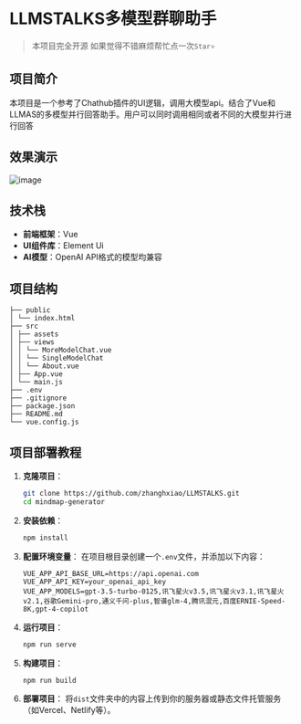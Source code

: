 # LLMSTALKS多模型群聊助手

> 本项目完全开源
> 如果觉得不错麻烦帮忙点一次`Star⭐️`

## 项目简介
本项目是一个参考了Chathub插件的UI逻辑，调用大模型api。结合了Vue和LLMAS的多模型并行回答助手。用户可以同时调用相同或者不同的大模型并行进行回答

## 效果演示
![image](https://github.com/zhanghxiao/LLMSTALKS/assets/137479165/46d2c46e-aa04-43ad-9ccc-8e584cc54bab)


## 技术栈
- **前端框架**：Vue
- **UI组件库**：Element Ui
- **AI模型**：OpenAI API格式的模型均兼容

## 项目结构
```
├── public
│ └── index.html
├── src
│ ├── assets
│ ├── views
│ │ └── MoreModelChat.vue
│ │ └── SingleModelChat
│ │ └── About.vue
│ ├── App.vue
│ └── main.js
├── .env
├── .gitignore
├── package.json
├── README.md
└── vue.config.js
```
## 项目部署教程
1. **克隆项目**：
    ```bash
    git clone https://github.com/zhanghxiao/LLMSTALKS.git
    cd mindmap-generator
    ```

2. **安装依赖**：
    ```bash
    npm install
    ```

3. **配置环境变量**：
    在项目根目录创建一个`.env`文件，并添加以下内容：
    ```
    VUE_APP_API_BASE_URL=https://api.openai.com
    VUE_APP_API_KEY=your_openai_api_key
    VUE_APP_MODELS=gpt-3.5-turbo-0125,讯飞星火v3.5,讯飞星火v3.1,讯飞星火v2.1,谷歌Gemini-pro,通义千问-plus,智谱glm-4,腾讯混元,百度ERNIE-Speed-8K,gpt-4-copilot

    ```

4. **运行项目**：
    ```bash
    npm run serve
    ```

5. **构建项目**：
    ```bash
    npm run build
    ```

6. **部署项目**：
    将`dist`文件夹中的内容上传到你的服务器或静态文件托管服务（如Vercel、Netlify等）。
